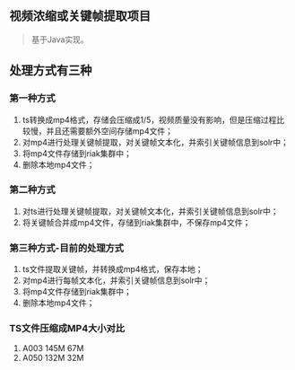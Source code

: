 
## 视频浓缩或关键帧提取项目

> 基于Java实现。

## 处理方式有三种

### 第一种方式

1. ts转换成mp4格式，存储会压缩成1/5，视频质量没有影响，但是压缩过程比较慢，并且还需要额外空间存储mp4文件；
2. 对mp4进行处理关键帧提取，对关键帧文本化，并索引关键帧信息到solr中；
3. 将mp4文件存储到riak集群中；
4. 删除本地mp4文件；

### 第二种方式

1. 对ts进行处理关键帧提取，对关键帧文本化，并索引关键帧信息到solr中；
2. 将关键帧合并成mp4文件，存储到riak集群中，不保存mp4文件；

### 第三种方式-目前的处理方式

1. ts文件提取关键帧，并转换成mp4格式，保存本地；
2. 对mp4进行每帧文本化，并索引关键帧信息到solr中；
3. 将mp4文件存储到riak集群中；
4. 删除本地mp4文件；

### TS文件压缩成MP4大小对比

1. A003   145M    67M
2. A050   132M    32M